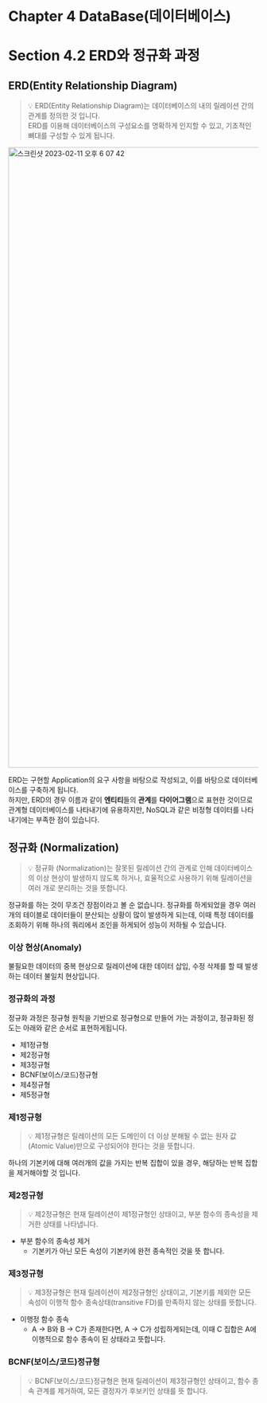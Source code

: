 # Chapter 4 DataBase(데이터베이스)

# Section 4.2 ERD와 정규화 과정

## ERD(Entity Relationship Diagram)

> 💡 ERD(Entity Relationship Diagram)는 데이터베이스의 내의 릴레이션 간의 관계를 정의한 것 입니다.  
> ERD를 이용해 데이터베이스의 구성요소를 명확하게 인지할 수 있고, 기초적인 뼈대를 구성할 수 있게 됩니다.
>
<img width="1246" alt="스크린샷 2023-02-11 오후 6 07 42" src="https://user-images.githubusercontent.com/49636918/218250089-1ac0c450-7ab8-4c09-b8af-9ae4c4823c3a.png">

ERD는 구현할 Application의 요구 사항을 바탕으로 작성되고, 이를 바탕으로 데이터베이스를 구축하게 됩니다.  
하지만, ERD의 경우 이름과 같이 **엔티티**들의 **관계**를 **다이어그램**으로 표현한 것이므로 관계형 데이터베이스를 나타내기에 유용하지만, NoSQL과 같은 비정형 데이터를 나타내기에는 부족한 점이
있습니다.

## 정규화 (Normalization)

> 💡 정규화 (Normalization)는 잘못된 릴레이션 간의 관계로 인해 데이터베이스의 이상 현상이 발생하지 않도록 하거나, 효율적으로 사용하기 위해 릴레이션을 여러 개로 분리하는 것을 뜻합니다.
>
정규화를 하는 것이 무조건 장점이라고 볼 순 없습니다. 정규화를 하게되었을 경우 여러개의 테이블로 데이터들이 분산되는 상황이 많이 발생하게 되는데, 이때 특정 데이터를 조회하기 위해 하나의 쿼리에서 조인을 하게되어
성능이 저하될 수 있습니다.

### 이상 현상(Anomaly)

불필요한 데이터의 중복 현상으로 릴레이션에 대한 데이터 삽입, 수정 삭제를 할 때 발생하는 데이터 불일치 현상입니다.

### 정규화의 과정

정규화 과정은 정규형 원칙을 기반으로 정규형으로 만들어 가는 과정이고, 정규화된 정도는 아래와 같은 순서로 표현하게됩니다.

- 제1정규형
- 제2정규형
- 제3정규형
- BCNF(보이스/코드)정규형
- 제4정규형
- 제5정규형

### 제1정규형

> 💡 제1정규형은 릴레이션의 모든 도메인이 더 이상 분해될 수 없는 원자 값(Atomic Value)만으로 구성되어야 한다는 것을 뜻합니다.
>
하나의 기본키에 대해 여러개의 값을 가지는 반복 집합이 있을 경우, 해당하는 반복 집합을 제거해야할 것 입니다.

### 제2정규형

> 💡 제2정규형은 현재 릴레이션이 제1정규형인 상태이고, 부분 함수의 종속성을 제거한 상태를 나타냅니다.
>

- 부분 함수의 종속성 제거
    - 기본키가 아닌 모든 속성이 기본키에 완전 종속적인 것을 뜻 합니다.

### 제3정규형

> 💡 제3정규형은 현재 릴레이션이 제2정규형인 상태이고, 기본키를 제외한 모든 속성이 이행적 함수 종속상태(transitive FD)를 만족하지 않는 상태를 뜻합니다.
>

- 이행정 함수 종속
    - A -> B와 B -> C가 존재한다면, A -> C가 성립하게되는데, 이때 C 집합은 A에 이행적으로 함수 종속이 된 상태라고 뜻합니다.

### BCNF(보이스/코드)정규형

> 💡 BCNF(보이스/코드)정규형은 현재 릴레이션이 제3정규형인 상태이고, 함수 종속 관계를 제거하여, 모든 결정자가 후보키인 상태를 뜻 합니다.
>
